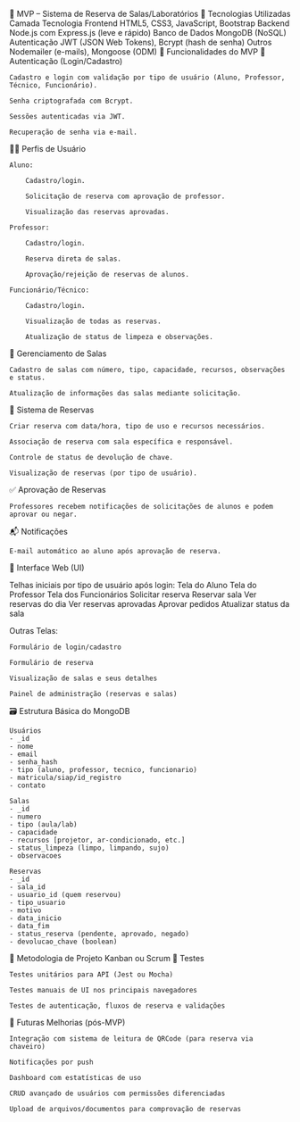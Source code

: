 🎯 MVP – Sistema de Reserva de Salas/Laboratórios
🔧 Tecnologias Utilizadas
Camada	Tecnologia
Frontend	HTML5, CSS3, JavaScript, Bootstrap
Backend	Node.js com Express.js (leve e rápido)
Banco de Dados	MongoDB (NoSQL)
Autenticação	JWT (JSON Web Tokens), Bcrypt (hash de senha)
Outros	Nodemailer (e-mails), Mongoose (ODM)
🧩 Funcionalidades do MVP
🔐 Autenticação (Login/Cadastro)

    Cadastro e login com validação por tipo de usuário (Aluno, Professor, Técnico, Funcionário).

    Senha criptografada com Bcrypt.

    Sessões autenticadas via JWT.

    Recuperação de senha via e-mail.

🧑‍🎓 Perfis de Usuário

    Aluno:

        Cadastro/login.

        Solicitação de reserva com aprovação de professor.

        Visualização das reservas aprovadas.

    Professor:

        Cadastro/login.

        Reserva direta de salas.

        Aprovação/rejeição de reservas de alunos.

    Funcionário/Técnico:

        Cadastro/login.

        Visualização de todas as reservas.

        Atualização de status de limpeza e observações.

🏫 Gerenciamento de Salas

    Cadastro de salas com número, tipo, capacidade, recursos, observações e status.

    Atualização de informações das salas mediante solicitação.

📆 Sistema de Reservas

    Criar reserva com data/hora, tipo de uso e recursos necessários.

    Associação de reserva com sala específica e responsável.

    Controle de status de devolução de chave.

    Visualização de reservas (por tipo de usuário).

✅ Aprovação de Reservas

    Professores recebem notificações de solicitações de alunos e podem aprovar ou negar.

📬 Notificações

    E-mail automático ao aluno após aprovação de reserva.

📱 Interface Web (UI)

Telhas iniciais por tipo de usuário após login:
Tela do Aluno	Tela do Professor	Tela dos Funcionários
Solicitar reserva	Reservar sala	Ver reservas do dia
Ver reservas aprovadas	Aprovar pedidos	Atualizar status da sala

Outras Telas:

    Formulário de login/cadastro

    Formulário de reserva

    Visualização de salas e seus detalhes

    Painel de administração (reservas e salas)

🗃️ Estrutura Básica do MongoDB
```plaintext
Usuários
- _id
- nome
- email
- senha_hash
- tipo (aluno, professor, tecnico, funcionario)
- matricula/siap/id_registro
- contato

Salas
- _id
- numero
- tipo (aula/lab)
- capacidade
- recursos [projetor, ar-condicionado, etc.]
- status_limpeza (limpo, limpando, sujo)
- observacoes

Reservas
- _id
- sala_id
- usuario_id (quem reservou)
- tipo_usuario
- motivo
- data_inicio
- data_fim
- status_reserva (pendente, aprovado, negado)
- devolucao_chave (boolean)
```

📅 Metodologia de Projeto
Kanban ou Scrum
🧪 Testes

    Testes unitários para API (Jest ou Mocha)

    Testes manuais de UI nos principais navegadores

    Testes de autenticação, fluxos de reserva e validações

🧠 Futuras Melhorias (pós-MVP)

    Integração com sistema de leitura de QRCode (para reserva via chaveiro)

    Notificações por push

    Dashboard com estatísticas de uso

    CRUD avançado de usuários com permissões diferenciadas

    Upload de arquivos/documentos para comprovação de reservas